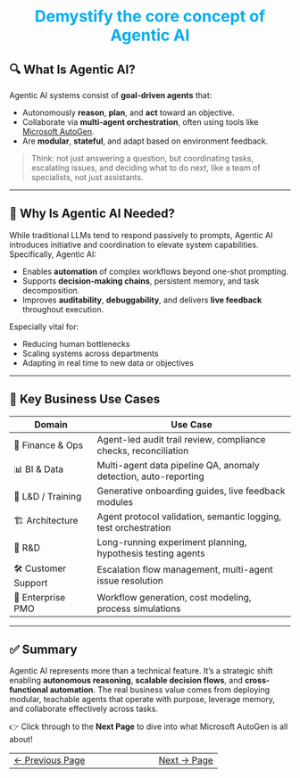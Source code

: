 <div align="center" style="color:#00acee">
  <h1>Demystify the core concept of Agentic AI</h1>
</div>

## 🔍 What Is Agentic AI?
Agentic AI systems consist of **goal-driven agents** that:
- Autonomously **reason**, **plan**, and **act** toward an objective.
- Collaborate via **multi-agent orchestration**, often using tools like [Microsoft AutoGen](https://microsoft.github.io/autogen/stable/index.html).
- Are **modular**, **stateful**, and adapt based on environment feedback.

> Think: not just answering a question, but coordinating tasks, escalating issues, and deciding what to do next, like a team of specialists, not just assistants.
---

## 🚀 Why Is Agentic AI Needed?
While traditional LLMs tend to respond passively to prompts, Agentic AI introduces initiative and coordination to elevate system capabilities. Specifically, Agentic AI:
- Enables **automation** of complex workflows beyond one-shot prompting.
- Supports **decision-making chains**, persistent memory, and task decomposition.
- Improves **auditability**, **debuggability**, and delivers **live feedback** throughout execution.


Especially vital for:
- Reducing human bottlenecks
- Scaling systems across departments
- Adapting in real time to new data or objectives
---

## 💼 Key Business Use Cases
| Domain               | Use Case                                                       |
|----------------------|----------------------------------------------------------------|
| 🧾 Finance & Ops      | Agent-led audit trail review, compliance checks, reconciliation |
| 📊 BI & Data          | Multi-agent data pipeline QA, anomaly detection, auto-reporting |
| 🧠 L&D / Training     | Generative onboarding guides, live feedback modules             |
| 🏗️ Architecture       | Agent protocol validation, semantic logging, test orchestration |
| 🧪 R&D                | Long-running experiment planning, hypothesis testing agents     |
| 🛠️ Customer Support   | Escalation flow management, multi-agent issue resolution        |
| 🏢 Enterprise PMO     | Workflow generation, cost modeling, process simulations         |

---


##  ✅ Summary
Agentic AI represents more than a technical feature. It’s a strategic shift enabling **autonomous reasoning**, **scalable decision flows**, and **cross-functional automation**. The real business value comes from deploying modular, teachable agents that operate with purpose, leverage memory, and collaborate effectively across tasks.


👉 Click through to the **Next Page** to dive into what Microsoft AutoGen is all about!

<table width="100%">
  <tr>
    <td align="left" style="white-space: nowrap;">
      <a href="../index.md">← Previous Page</a>
    </td>
    <td style="width: 100px;"></td> <!-- Blank column for separation -->
    <td align="right" style="white-space: nowrap;">
      <a href="../pages/autogenintro.md">Next → Page</a>
    </td>
  </tr>
</table>

